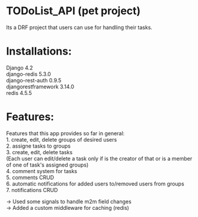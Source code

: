 # TODoList_API (pet project)

Its a DRF project that users can use for handling their tasks.

<h1>Installations:</h1>
Django              4.2<br />
django-redis        5.3.0<br />
django-rest-auth    0.9.5<br />
djangorestframework 3.14.0<br />
redis               4.5.5<br />
<h1>Features:</h1>
Features that this app provides so far in general:<br />
1. create, edit, delete groups of desired users<br />
2. assigne tasks to groups<br />
3. create, edit, delete tasks<br />
(Each user can edit/delete a task only if is the creator of that or is a member of one of task's assigned groups)<br />
4. comment system for tasks<br />
5. comments CRUD<br />
6. automatic notifications for added users to/removed users from groups<br />
7. notifications CRUD<br />

-> Used some signals to handle m2m field changes<br />
-> Added a custom middleware for caching (redis)
